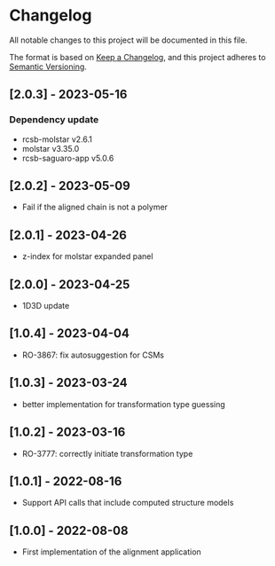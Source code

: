 # Changelog
All notable changes to this project will be documented in this file.

The format is based on [Keep a Changelog](https://keepachangelog.com/en/1.0.0/),
and this project adheres to [Semantic Versioning](https://semver.org/spec/v2.0.0.html).

## [2.0.3] - 2023-05-16
### Dependency update
- rcsb-molstar v2.6.1
- molstar v3.35.0
- rcsb-saguaro-app v5.0.6

## [2.0.2] - 2023-05-09
- Fail if the aligned chain is not a polymer 

## [2.0.1] - 2023-04-26
- z-index for molstar expanded panel

## [2.0.0] - 2023-04-25
- 1D3D update

## [1.0.4] - 2023-04-04
- RO-3867: fix autosuggestion for CSMs

## [1.0.3] - 2023-03-24
- better implementation for transformation type guessing

## [1.0.2] - 2023-03-16
- RO-3777: correctly initiate transformation type

## [1.0.1] - 2022-08-16
- Support API calls that include computed structure models

## [1.0.0] - 2022-08-08
- First implementation of the alignment application